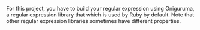 For this project, you have to build your regular expression using Oniguruma, a regular expression library that which is used by Ruby by default. Note that other regular expression libraries sometimes have different properties.